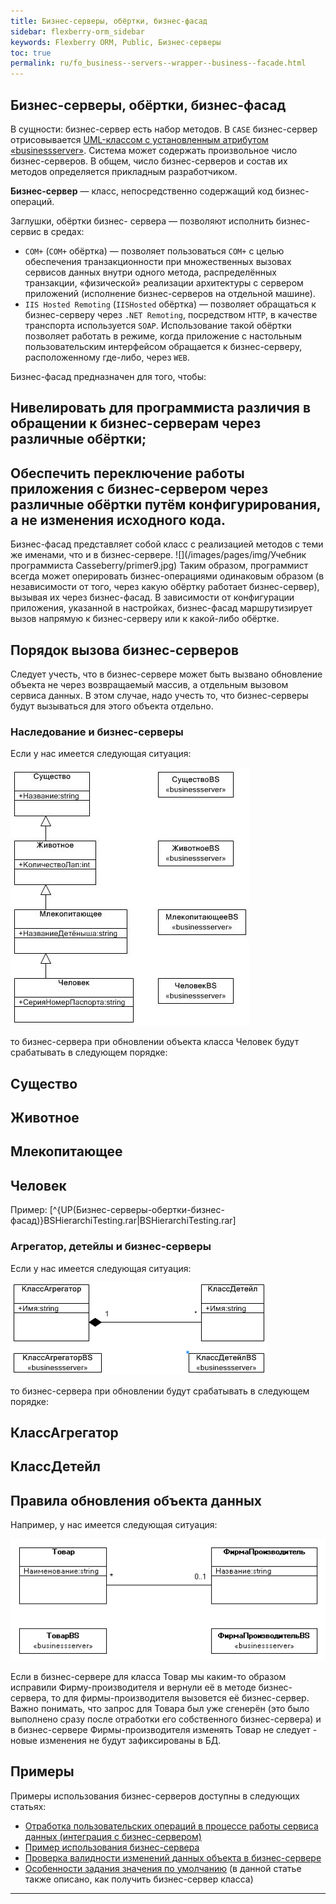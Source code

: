 ```yaml
---
title: Бизнес-серверы, обёртки, бизнес-фасад
sidebar: flexberry-orm_sidebar
keywords: Flexberry ORM, Public, Бизнес-серверы
toc: true
permalink: ru/fo_business--servers--wrapper--business--facade.html
---
```

## Бизнес-серверы, обёртки, бизнес-фасад
В сущности: бизнес-сервер есть набор методов. В `CASE` бизнес-сервер отрисовывается [UML-классом с установленным атрибутом «businessserver»](business-servers.html). Система может содержать произвольное число бизнес-серверов. В общем, число бизнес-серверов и состав их методов определяется прикладным разработчиком.


**Бизнес-сервер** — класс, непосредственно содержащий код бизнес-операций.

Заглушки, обёртки бизнес- сервера — позволяют исполнить бизнес-сервис в средах:

*	`COM+` (`COM+` обёртка) — позволяет пользоваться `COM+` с целью обеспечения транзакционности при множественных вызовах сервисов данных внутри одного метода, распределённых транзакции, «физической» реализации архитектуры с сервером приложений (исполнение бизнес-серверов на отдельной машине).
*	`IIS Hosted Remoting` (`IISHosted` обёртка) — позволяет обращаться к бизнес-серверу через `.NET Remoting`, посредством `HTTP`, в качестве транспорта используется `SOAP`. Использование такой обёртки позволяет работать в режиме, когда приложение с настольным пользовательским интерфейсом обращается к бизнес-серверу, расположенному где-либо, через `WEB`.

Бизнес-фасад предназначен для того, чтобы:

##	Нивелировать для программиста различия в обращении к бизнес-серверам через различные обёртки;
##	Обеспечить переключение работы приложения с бизнес-сервером через различные обёртки путём конфигурирования, а не изменения исходного кода.

Бизнес-фасад представляет собой класс с реализацией методов с теми же именами, что и в бизнес-сервере.
![](/images/pages/img/Учебник программиста Casseberry/primer9.jpg)
Таким образом, программист всегда может оперировать бизнес-операциями одинаковым образом (в независимости от того, через какую обёртку работает бизнес-сервер), вызывая их через бизнес-фасад. В зависимости от конфигурации приложения, указанной в настройках, бизнес-фасад маршрутизирует вызов напрямую к бизнес-серверу или к какой-либо обёртке.

## Порядок вызова бизнес-серверов
Следует учесть, что в бизнес-сервере может быть вызвано обновление объекта не через возвращаемый массив, а отдельным вызовом сервиса данных. В этом случае, надо учесть то, что бизнес-серверы будут вызываться для этого объекта отдельно.

### Наследование и бизнес-серверы
Если у нас имеется следующая ситуация:

![](/images/pages/img/page/Business-Servers-Wrapper-Business-Facade/BSHierarchy.JPG)

то бизнес-сервера при обновлении объекта класса Человек будут срабатывать в следующем порядке: 

## Существо
## Животное
## Млекопитающее
## Человек

Пример: [^{UP(Бизнес-серверы-обертки-бизнес-фасад)}BSHierarchiTesting.rar|BSHierarchiTesting.rar]


### Агрегатор, детейлы и бизнес-серверы
Если у нас имеется следующая ситуация:

![](/images/pages/img/page/Business-Servers-Wrapper-Business-Facade/AgregatorDetailAtBS.png)

то бизнес-сервера при обновлении будут срабатывать в следующем порядке:

## КлассАгрегатор
## КлассДетейл

## Правила обновления объекта данных
Например, у нас имеется следующая ситуация:

![](/images/pages/img/page/Business-Servers-Wrapper-Business-Facade/BusinesServerMasters.GIF)

Если в бизнес-сервере для класса Товар мы каким-то образом исправили Фирму-производителя и вернули её в методе бизнес-сервера, то для фирмы-производителя вызовется её бизнес-сервер. Важно понимать, что запрос для Товара был уже сгенерён (это было выполнено сразу после отработки его собственного бизнес-сервера) и в бизнес-сервере Фирмы-производителя изменять Товар не следует - новые изменения не будут зафиксированы в БД.


## Примеры
Примеры использования бизнес-серверов доступны в следующих статьях:

* [Отработка пользовательских операций в процессе работы сервиса данных (интеграция с бизнес-сервером)](otrabotka-polzovatelskih-operacii-v-processe-raboty-servisa-dannyh-integraciya-s-biznes-serverom.html)
* [Пример использования бизнес-сервера](b-s-example.html)
* [Проверка валидности изменений данных объекта в бизнес-сервере](b-s-change-data-check.html)
* [Особенности задания значения по умолчанию](features-of-dafault-value-assignment.html) (в данной статье также описано, как получить бизнес-сервер класса)

----
